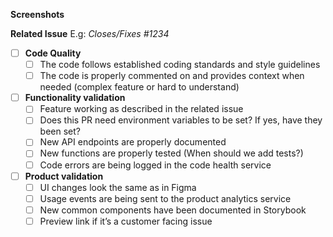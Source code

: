 **Screenshots**

**Related Issue**
E.g: *Closes/Fixes #1234*

- [ ]  **Code Quality**
    - [ ]  The code follows established coding standards and style guidelines
    - [ ]  The code is properly commented on and provides context when needed (complex feature or hard to understand)
- [ ]  **Functionality validation**
    - [ ]  Feature working as described in the related issue
    - [ ]  Does this PR need environment variables to be set? If yes, have they been set?
    - [ ]  New API endpoints are properly documented
    - [ ]  New functions are properly tested (When should we add tests?)
    - [ ]  Code errors are being logged in the code health service
- [ ]  **Product validation**
    - [ ]  UI changes look the same as in Figma
    - [ ]  Usage events are being sent to the product analytics service
    - [ ]  New common components have been documented in Storybook
    - [ ]  Preview link if it’s a customer facing issue